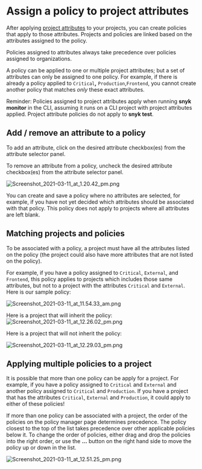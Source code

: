 # Assign a policy to project attributes

After applying [project attributes](https://docs.snyk.io/fixing-and-prioritizing-issues/policies/assign-a-policy-to-project-attributes) to your projects, you can create policies that apply to those attributes. Projects and policies are linked based on the attributes assigned to the policy.

Policies assigned to attributes always take precedence over policies assigned to organizations.

A policy can be applied to one or multiple project attributes; but a set of attributes can only be assigned to one policy. For example, if there is already a policy applied to `Critical`**,** `Production`,`Frontend`, you cannot create another policy that matches _only_ these exact attributes.

Reminder: Policies assigned to project attributes apply when running **snyk monitor** in the CLI, assuming it runs on a CLI project with project attributes applied. Project attribute policies do not apply to **snyk test**.

## Add / remove an attribute to a policy

To add an attribute, click on the desired attribute checkbox\(es\) from the attribute selector panel.

To remove an attribute from a policy, uncheck the desired attribute checkbox\(es\) from the attribute selector panel.

![Screenshot\_2021-03-11\_at\_1.20.42\_pm.png](https://support.snyk.io/hc/article_attachments/360017848337/Screenshot_2021-03-11_at_1.20.42_pm.png)

You can create and save a policy where no attributes are selected, for example, if you have not yet decided which attributes should be associated with that policy. This policy does not apply to projects where all attributes are left blank.

## Matching projects and policies

To be associated with a policy, a project must have all the attributes listed on the policy \(the project could also have more attributes that are not listed on the policy\).

For example, if you have a policy assigned to `Critical`, `External`, and `Frontend`, this policy applies to projects which includes those same attributes, but not to a project with the attributes `Critical` and `External`.  
Here is our sample policy:

![Screenshot\_2021-03-11\_at\_11.54.33\_am.png](https://support.snyk.io/hc/article_attachments/360017898338/Screenshot_2021-03-11_at_11.54.33_am.png)

Here is a project that will inherit the policy: ![Screenshot\_2021-03-11\_at\_12.26.02\_pm.png](https://support.snyk.io/hc/article_attachments/360017846697/Screenshot_2021-03-11_at_12.26.02_pm.png)

Here is a project that will not inherit the policy:

![Screenshot\_2021-03-11\_at\_12.29.03\_pm.png](https://support.snyk.io/hc/article_attachments/360017900078/Screenshot_2021-03-11_at_12.29.03_pm.png)

## Applying multiple policies to a project

It is possible that more than one policy can be apply for a project. For example, if you have a policy assigned to `Critical` and `External` and another policy assigned to `Critical` and `Production`. If you have a project that has the attributes `Critical`, `External` and `Production`, it could apply to either of these policies!

If more than one policy can be associated with a project, the order of the policies on the policy manager page determines precedence. The policy closest to the top of the list takes precedence over other applicable policies below it. To change the order of policies, either drag and drop the policies into the right order, or use the **...** button on the right hand side to move the policy up or down in the list.

![Screenshot\_2021-03-11\_at\_12.51.25\_pm.png](https://support.snyk.io/hc/article_attachments/360017847657/Screenshot_2021-03-11_at_12.51.25_pm.png)

